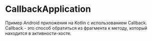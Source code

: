 # CallbackApplication
Пример Android приложения на Kotlin с использованием Callback. Callback - это способ обратиться из фрагмента к методу, который находится в активности-хосте.
